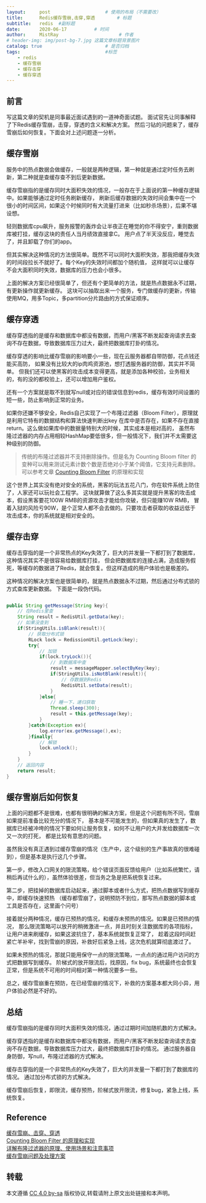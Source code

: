 ```yaml
---
layout:     post                    # 使用的布局（不需要改）
title:      Redis缓存雪崩,击穿,穿透        # 标题 
subtitle:   redis  #副标题
date:       2020-06-17          # 时间
author:     MistRay                      # 作者
# header-img: img/post-bg-7.jpg 这篇文章标题背景图片
catalog: true                       # 是否归档
tags:                               #标签
    - redis
    - 缓存雪崩
    - 缓存击穿
    - 缓存穿透
---
```

## 前言
写这篇文章的契机是同事最近面试遇到的一道神奇面试题。
面试官先让同事解释了下Redis缓存雪崩，击穿，穿透的含义和解决方案。
然后刁钻的问题来了，缓存雪崩后如何恢复。下面会对上述问题逐一分析。

## 缓存雪崩
服务中的热点数据会做缓存，一般就是两种逻辑，第一种就是通过定时任务去刷新，第二种就是查缓存查不到后更新数据。

缓存雪崩指的是缓存同时大面积失效的情况，一般存在于上面说的第一种缓存逻辑中。如果能够通过定时任务刷新缓存，
刷新后缓存数据的失效时间会集中在一个很小的时间区间，如果这个时候同时有大流量打进来（比如秒杀场景），后果不堪设想。

轻则数据库cpu飙升，服务报警的轰炸会让半夜正在睡觉的你不得安宁，重则数据库被打挂，缓存这块的责任人当月绩效直接拿C。
用户点了半天没反应，睡觉去了，并且卸载了你们的app。

但其实解决这种情况的方法很简单。既然不可以同时大面积失效，那我把缓存失效的时间段拉长不就好了。每个Key的失效时间都加个随机值，
这样就可以让缓存不会大面积同时失效，数据库的压力也会小很多。

上面的解决方案已经很简单了，但还有个更简单的方法，就是热点数据永不过期，有更新操作就更新缓存。
这块可以抽取出来一个服务，专门做缓存的更新，传输使用MQ，用多Topic，多partition分片路由的方式保证顺序。

## 缓存穿透
缓存穿透指的是缓存和数据库中都没有数据，而用户/黑客不断发起查询请求去查询不存在数据，导致数据库压力过大，最终把数据库打卦的情况。

缓存穿透的影响比缓存雪崩的影响要小一些，现在云服务器都自带防御，花点钱还能买高防，
如果没有比较大的ip肉鸡资源池，想打透服务器的防御，其实并不简单。
但我们还可以使黑客的攻击成本变得更高，就是添加各种校验，业务相关的，有的没的都校验上，还可以增加用户鉴权。

还有一个方案就是取不到就写null或对应的错误信息到redis，缓存有效时间设置的短一些，防止影响到正常的业务。

如果你还嫌不够安全，Redis自己实现了一个布隆过滤器（Bloom Filter），原理就是利用它特有的数据结构和算法快速判断出key
在库中是否存在，如果不存在直接return。这么做如果库中的数据量特别大的时候，其实成本是相对高的，
虽然布隆过滤器的内存占用相较HashMap要低很多，但一般情况下，我们并不太需要这种级别的防御。

>传统的布隆过滤器并不支持删除操作。但是名为 Counting Bloom filter 的变种可以用来测试元素计数个数是否绝对小于某个阈值，它支持元素删除。
可以参考文章 [Counting Bloom Filter](https://cloud.tencent.com/developer/article/1136056) 的原理和实现


这个世界上其实没有绝对安全的系统，黑客的玩法五花八门，你在软件系统上防住了，人家还可以玩社会工程学。
这块就算做了这么多其实就是提升黑客的攻击成本，假设黑客要花100W RMB的资源攻击才能给你攻破，但只能赚10W RMB，
冒着入狱的风险亏90W，是个正常人都不会去做的。只要攻击者获取的收益远低于攻击成本，你的系统就是相对安全的。

## 缓存击穿
缓存击穿指的是一个非常热点的Key失效了，巨大的并发量一下都打到了数据库，这种情况其实不是很容易给数据库打挂，
但会把数据库的连接占满，造成服务假死，等缓存的数据进了Redis，就会恢复。但这样造成的用户体验也是极差的。

这种情况的解决方案也是很简单的，就是热点数据永不过期，然后通过分布式锁的方式查库更新数据。
下面是一段伪代码。

```java

public String getMessage(String key){
    // 在Redis里查
    String result = RedisUtil.getData(key);
    // 如果没查到
    if(StringUtils.isBlank(result)){
        // 获取分布式锁
        RLock lock = RedissionUtil.getLock(key);
        try{
            // 加锁
            if(lock.tryLock()){
                // 到数据库中查
                result = messageMapper.selectByKey(key);
                if(StringUtils.isNotBlank(result)){
                    // 存数据到Redis
                    RedisUtil.setData(result);
                }
            }else{
                // 睡一下，递归获取
                Thread.sleep(300);
                result = this.getMessage(key);
            }
        }catch(Exception ex){
            log.error(ex.getMessage(),ex);
        }finally{
            // 解锁
            lock.unlock();
        }
    }
    // 返回内容
    return result;
}

```

## 缓存雪崩后如何恢复
上面的问题都不是很难，也都有很明确的解决方案，但是这个问题有所不同，雪崩如果提前准备比较充分的情况下，
基本是不可能发生的，但如果真的发生了，数据库已经被冲垮的情况下要如何让服务恢复，如何不让用户的大并发给数据库一次又一次的打死，
都是比较有意思的问题。

虽然我没有真正遇到过缓存雪崩的情况（生产中，这个级别的生产事故真的很难碰到），但是基本是执行这几个步骤。  

第一步，修改入口网关的限流策略，给个错误页面反馈给用户（比如系统繁忙，请稍后再试什么的），虽然体验很差，但当务之急是把系统恢复过来。

第二步，把挂掉的数据库启动起来，通过脚本或者什么方式，把热点数据写到缓存中，即缓存快速预热
（缓存都雪崩了，说明预防不到位，那写热点数据的脚本或工具是否存在，这里画个问号）

接着就分两种情况，缓存已预热的情况，和缓存未预热的情况。如果是已预热的情况，
那么限流策略可以放开的稍微激进一点，并且时刻关注数据库的各项指标，让用户进来刷缓存，如果这波抗住了，基本系统就恢复正常了，
趁着这段时间赶紧亡羊补牢，找到雪崩的原因，补救好后紧急上线，这次危机就算彻底渡过了。

如果未预热的情况，那就只能用保守一点的限流策略，一点点的通过用户访问的方式把数据写到缓存。
阶梯式的放开限流后，找原因，fix bug，系统最终也会恢复正常，但是系统不可用的时间相对第一种情况要多一些。

总之，缓存雪崩重在预防，在已经雪崩的情况下，补救的方案基本都大同小异，用户体验必然是不好的。


## 总结
缓存雪崩指的是缓存同时大面积失效的情况，通过过期时间加随机数的方式解决。

缓存穿透指的是缓存和数据库中都没有数据，而用户/黑客不断发起查询请求去查询不存在数据，导致数据库压力过大，最终把数据库打卦的情况。
通过服务器自身防御，写null，布隆过滤器的方式解决。

缓存击穿指的是一个非常热点的Key失效了，巨大的并发量一下都打到了数据库的情况。
通过加分布式锁的方式解决。

缓存雪崩后恢复，即限流，缓存预热，阶梯式放开限流，修复bug，紧急上线，系统恢复。

## Reference
[缓存雪崩、击穿、穿透](https://mp.weixin.qq.com/s/knz-j-m8bTg5GnKc7oeZLg)  
[Counting Bloom Filter 的原理和实现](https://cloud.tencent.com/developer/article/1136056)  
[详解布隆过滤器的原理、使用场景和注意事项](https://www.jianshu.com/p/2104d11ee0a2)  
[缓存雪崩问题及处理方案](https://www.cnblogs.com/hadley/p/9979785.html)  
## 转载

本文遵循 [CC 4.0 by-sa](https://creativecommons.org/licenses/by-sa/4.0/) 版权协议,转载请附上原文出处链接和本声明。